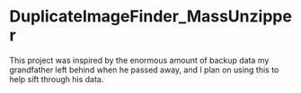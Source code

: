 # DuplicateImageFinder_MassUnzipper
This project was inspired by the enormous amount of backup data my grandfather left behind when he passed away, and I plan on using this to help sift through his data.
